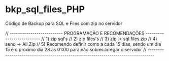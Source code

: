 # bkp_sql_files_PHP
Código de Backup para SQL e Files com zip no servidor

// -------------------------- PROGRAMAÇÃO E RECOMENDAÇÕES --------------------------
// 1) zip sql's
// 2) zip files's
// 3) zip -> sql.files.zip
// 4) send -> All.Zip 
// 5) Recomendo definir como a cada 15 dias, sendo um dia 15 e o proximo dia 28 as 01:00 para não sobrecarregar o servidor
// ---------------------------------------------------------------------------------
